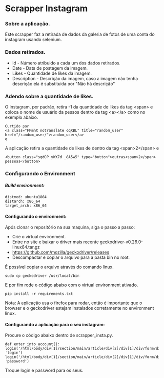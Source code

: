 # Scrapper Instagram

### Sobre a aplicação.
Este scrapper faz a retirada de dados da galeria de fotos de uma conta do instagram usando selenium.

### Dados retirados.
   * Id - Número atribuido a cada um dos dados retirados.
   * Date - Data de postagem da imagem.
   * Likes - Quantidade de likes da imagem.
   * Description  - Descrição da imagem, caso a imagem não tenha descrição ela é substituida por "Não há descrição"

### Adendo sobre a quantidade de likes.

O instagram, por padrão, retira -1 da quantidade de likes da tag \<span> e coloca o nome de usuário da pessoa dentro da tag \<a>\</a> como no exemplo abaixo.

    Curtido por 
    <a class="FPmhX notranslate cqXBL" title="random_user" href="/random_user/">random_user</a>
    e 

A aplicação retira a quantidade de likes de dentro da tag \<span>2\</span> e 
    
    <button class="sqdOP yWX7d _8A5w5" type="button">outras<span>2</span> pessoas</button>

### Configurando o Environment

##### Build environment:
    distmod: ubuntu1804
    distarch: x86_64
    target_arch: x86_64
    
#### Configurando o environment:

Após clonar o repositório na sua maquina, siga o passo a passo:
* Crie o virtual environment.
* Entre no site e baixar o driver mais recente geckodriver-v0.26.0-linux64.tar.gz
* https://github.com/mozilla/geckodriver/releases
* Descompactar e copiar o arquivo para a pasta bin no root.

É possível copiar o arquivo através do comando linux.
    
    sudo cp geckodriver /usr/local/bin

E por fim rode o código abaixo com o virtual environment ativado.
    
    pip install -r requirements.txt
    
Nota: A aplicação usa o firefox para rodar, então é importante que o browser e o geckodriver estejam instalados corretamente no environment linux.

#### Configurando a aplicação para o seu instagram:

Procure o código abaixo dentro de scrapper_insta.py.
    
    def enter_into_account():
    login('/html/body/div[1]/section/main/article/div[2]/div[1]/div/form/div[2]/div/label/input', 'login')
    login('/html/body/div[1]/section/main/article/div[2]/div[1]/div/form/div[3]/div/label/input', 'password')
    
Troque login e password para os seus.
